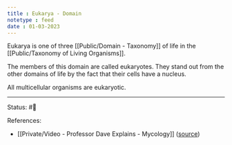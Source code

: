 ```yaml
---
title : Eukarya - Domain
notetype : feed
date : 01-03-2023
---
```


Eukarya is one of three [[Public/Domain - Taxonomy]] of life in the [[Public/Taxonomy of Living Organisms]].

The members of this domain are called eukaryotes. They stand out from the other domains of life by the fact that their cells have a nucleus.

All multicellular organisms are eukaryotic.

-----

Status: #🌱 

References:
- [[Private/Video - Professor Dave Explains - Mycology]] ([source](https://www.youtube.com/watch?v=wqKNm_evkYA&list=PLybg94GvOJ9Hyyv_MD2Y7OPFxhnrKFsD6&ab_channel=ProfessorDaveExplains))
